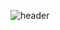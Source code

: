 ![header](https://capsule-render.vercel.app/api?type=waving&height=300&section=header&text=my%20github&fontSize=90)

